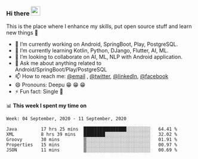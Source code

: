 ### Hi there <img src="https://media.giphy.com/media/hvRJCLFzcasrR4ia7z/giphy.gif" width="25px">
This is the place where I enhance my skills, put open source stuff and learn new things :rofl:

- 🔭 I’m currently working on Android, SpringBoot, Play, PostgreSQL. 
- 🌱 I’m currently learning Kotlin, Python, DJango, Flutter, AI, ML.
- 👯 I’m looking to collaborate on AI, ML, NLP with Android application.
- 💬 Ask me about anything related to Android/SpringBoot/Play/PostgreSQL
- 📫 How to reach me: [@email](deepakgupta7403@gmail.com) , [@twitter](https://twitter.com/deepakgupta7403), [@linkedln](https://in.linkedin.com/in/deepak-gupta-23b3b1113), [@facebook](https://facebook.com/deepakgupta7403)
- 😄 Pronouns: Deepu :grin: :grin: :grin:
- ⚡ Fun fact: Single :grimacing:

📊 **This week I spent my time on**

<!--START_SECTION:waka-->
```text
Week: 04 September, 2020 - 11 September, 2020

Java         17 hrs 25 mins  ████████████████░░░░░░░░░   64.41 % 
XML          8 hrs 39 mins   ████████░░░░░░░░░░░░░░░░░   32.02 % 
Groovy       30 mins         ▒░░░░░░░░░░░░░░░░░░░░░░░░   01.91 % 
Properties   15 mins         ▒░░░░░░░░░░░░░░░░░░░░░░░░   00.97 % 
JSON         11 mins         ▒░░░░░░░░░░░░░░░░░░░░░░░░   00.69 % 
```
<!--END_SECTION:waka-->
